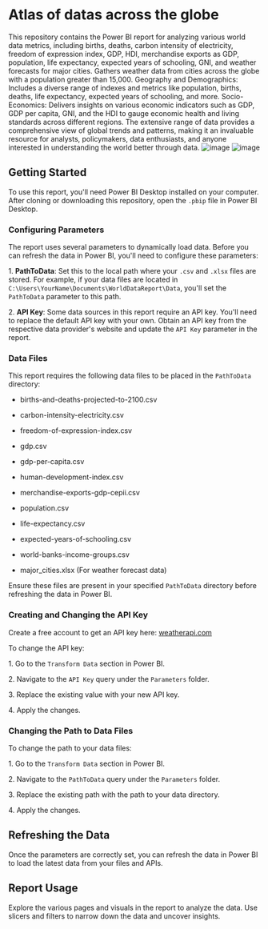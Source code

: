 # Atlas of datas across the globe
This repository contains the Power BI report for analyzing various world data metrics, including births, deaths, carbon intensity of electricity, freedom of expression index, GDP, HDI, merchandise exports as GDP, population, life expectancy, expected years of schooling, GNI, and weather forecasts for major cities.
Gathers weather data from cities across the globe with a population greater than 15,000.
Geography and Demographics: Includes a diverse range of indexes and metrics like population, births, deaths, life expectancy, expected years of schooling, and more.
Socio-Economics: Delivers insights on various economic indicators such as GDP, GDP per capita, GNI, and the HDI to gauge economic health and living standards across different regions.
The extensive range of data provides a comprehensive view of global trends and patterns, making it an invaluable resource for analysts, policymakers, data enthusiasts, and anyone interested in understanding the world better through data.
![image](https://github.com/FazilMammadli/DataAtlas/assets/98173546/88c2e0f2-d105-46cd-8b3e-5377c0c2fe84)
![image](https://github.com/FazilMammadli/DataAtlas/assets/98173546/79ca3f30-fc10-44af-b6f2-4d3d2fefbafb)


## Getting Started

To use this report, you'll need Power BI Desktop installed on your computer. After cloning or downloading this repository, open the `.pbip` file in Power BI Desktop.

### Configuring Parameters

The report uses several parameters to dynamically load data. Before you can refresh the data in Power BI, you'll need to configure these parameters:

1\. **PathToData**: Set this to the local path where your `.csv` and `.xlsx` files are stored. For example, if your data files are located in `C:\Users\YourName\Documents\WorldDataReport\Data`, you'll set the `PathToData` parameter to this path.

2\. **API Key**: Some data sources in this report require an API key. You'll need to replace the default API key with your own. Obtain an API key from the respective data provider's website and update the `API Key` parameter in the report.

### Data Files

This report requires the following data files to be placed in the `PathToData` directory:

- births-and-deaths-projected-to-2100.csv

- carbon-intensity-electricity.csv

- freedom-of-expression-index.csv

- gdp.csv

- gdp-per-capita.csv

- human-development-index.csv

- merchandise-exports-gdp-cepii.csv

- population.csv

- life-expectancy.csv

- expected-years-of-schooling.csv

- world-banks-income-groups.csv

- major_cities.xlsx (For weather forecast data)

Ensure these files are present in your specified `PathToData` directory before refreshing the data in Power BI.

### Creating and Changing the API Key

Create a free account to get an API key here: [weatherapi.com](https://www.weatherapi.com/)

To change the API key:

1\. Go to the `Transform Data` section in Power BI.

2\. Navigate to the `API Key` query under the `Parameters` folder.

3\. Replace the existing value with your new API key.

4\. Apply the changes.

### Changing the Path to Data Files

To change the path to your data files:

1\. Go to the `Transform Data` section in Power BI.

2\. Navigate to the `PathToData` query under the `Parameters` folder.

3\. Replace the existing path with the path to your data directory.

4\. Apply the changes.

## Refreshing the Data

Once the parameters are correctly set, you can refresh the data in Power BI to load the latest data from your files and APIs.

## Report Usage

Explore the various pages and visuals in the report to analyze the data. Use slicers and filters to narrow down the data and uncover insights.

